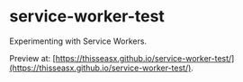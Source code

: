 # service-worker-test
Experimenting with Service Workers.

Preview at: [https://thisseasx.github.io/service-worker-test/](https://thisseasx.github.io/service-worker-test/).
